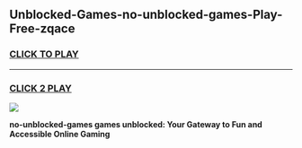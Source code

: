 
## Unblocked-Games-no-unblocked-games-Play-Free-zqace
<h3>
<a href="https://premium76.site?title=no-unblocked-games&ref=22A">CLICK TO PLAY</a></h3>
<hr>

<h3>
<a href="https://premium76.site?title=no-unblocked-games&ref=22A">CLICK 2 PLAY</a>
  
</h3>

<a href="https://premium76.site?title=no-unblocked-games&ref=22A"><img src="https://clearcache.store/games.png"></a>


**no-unblocked-games games unblocked: Your Gateway to Fun and Accessible Online Gaming**
